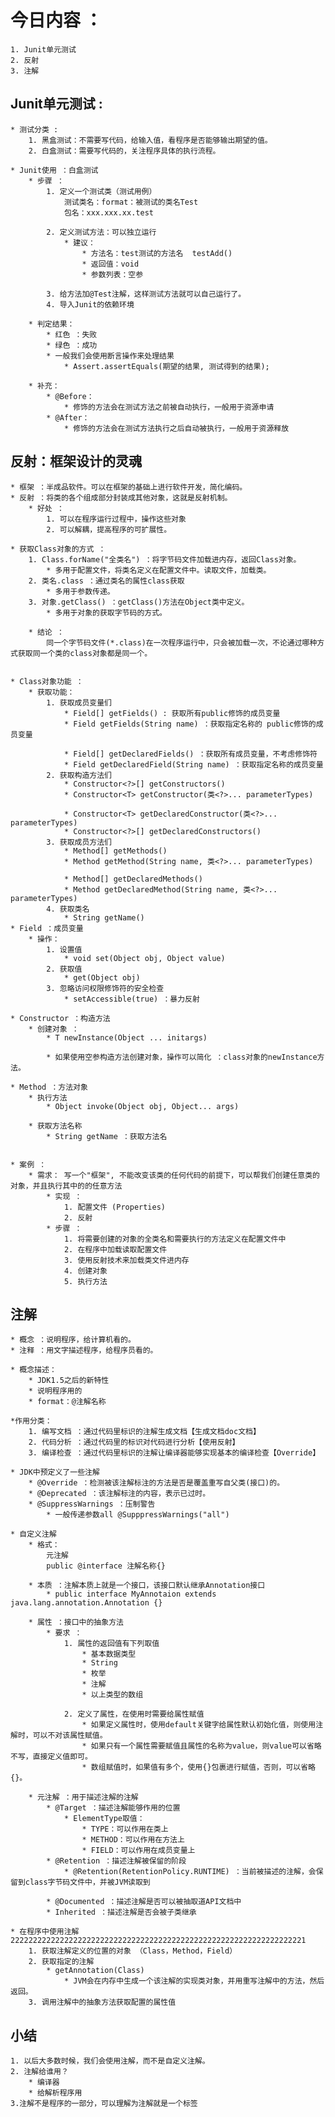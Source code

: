 # 今日内容 ：
	1. Junit单元测试
	2. 反射
	3. 注解
	

## Junit单元测试 :
	* 测试分类 :
		1. 黑盒测试：不需要写代码，给输入值，看程序是否能够输出期望的值。
		2. 白盒测试：需要写代码的，关注程序具体的执行流程。
	
	* Junit使用 ：白盒测试
		* 步骤 ：
			1. 定义一个测试类（测试用例）	
				测试类名：format：被测试的类名Test
				包名：xxx.xxx.xx.test  
			
			2. 定义测试方法：可以独立运行
				* 建议：
					* 方法名：test测试的方法名  testAdd()
					* 返回值：void
					* 参数列表：空参

			3. 给方法加@Test注解，这样测试方法就可以自己运行了。
			4. 导入Junit的依赖环境
		
		* 判定结果：
			* 红色 ：失败
			* 绿色 ：成功
			* 一般我们会使用断言操作来处理结果
				* Assert.assertEquals(期望的结果, 测试得到的结果);
		
		* 补充：
			* @Before：
				* 修饰的方法会在测试方法之前被自动执行，一般用于资源申请
			* @After：
				* 修饰的方法会在测试方法执行之后自动被执行，一般用于资源释放
				
## 反射：框架设计的灵魂
	* 框架 ：半成品软件。可以在框架的基础上进行软件开发，简化编码。
	* 反射 ：将类的各个组成部分封装成其他对象，这就是反射机制。
		* 好处 ：
			1. 可以在程序运行过程中，操作这些对象
			2. 可以解耦，提高程序的可扩展性。
	
	* 获取Class对象的方式 ：
		1. Class.forName("全类名") ：将字节码文件加载进内存，返回Class对象。
			* 多用于配置文件，将类名定义在配置文件中。读取文件，加载类。
		2. 类名.class ：通过类名的属性class获取
			* 多用于参数传递。
		3. 对象.getClass() ：getClass()方法在Object类中定义。
			* 多用于对象的获取字节码的方式。
		
		* 结论 ：
			同一个字节码文件(*.class)在一次程序运行中，只会被加载一次，不论通过哪种方式获取同一个类的class对象都是同一个。
	
	
	* Class对象功能 ：
		* 获取功能：
			1. 获取成员变量们
				* Field[] getFields() : 获取所有public修饰的成员变量
				* Field getFields(String name) ：获取指定名称的 public修饰的成员变量
				
				* Field[] getDeclaredFields() ：获取所有成员变量，不考虑修饰符
				* Field getDeclaredField(String name) ：获取指定名称的成员变量
			2. 获取构造方法们
				* Constructor<?>[] getConstructors()
				* Constructor<T> getConstructor(类<?>... parameterTypes)
				
				* Constructor<T> getDeclaredConstructor(类<?>... parameterTypes) 
				* Constructor<?>[] getDeclaredConstructors()  	
			3. 获取成员方法们
				* Method[] getMethods()  
				* Method getMethod(String name, 类<?>... parameterTypes)  
				
				* Method[] getDeclaredMethods()  
				* Method getDeclaredMethod(String name, 类<?>... parameterTypes) 
			4. 获取类名
				* String getName()
	* Field ：成员变量
		* 操作：
			1. 设置值
				* void set(Object obj, Object value)
			2. 获取值
				* get(Object obj)
			3. 忽略访问权限修饰符的安全检查
				* setAccessible(true) ：暴力反射

	* Constructor ：构造方法
		* 创建对象 ：
			* T newInstance(Object ... initargs)
			
			* 如果使用空参构造方法创建对象，操作可以简化 ：class对象的newInstance方法。 

	* Method ：方法对象
		* 执行方法
			* Object invoke(Object obj, Object... args)
		
		* 获取方法名称
			* String getName ：获取方法名

	
	* 案例 ：
		* 需求： 写一个"框架", 不能改变该类的任何代码的前提下，可以帮我们创建任意类的对象，并且执行其中的的任意方法
			* 实现 ：
				1. 配置文件 (Properties)
				2. 反射
			* 步骤 ：
				1. 将需要创建的对象的全类名和需要执行的方法定义在配置文件中
				2. 在程序中加载读取配置文件
				3. 使用反射技术来加载类文件进内存
				4. 创建对象
				5. 执行方法

## 注解
	* 概念 ：说明程序，给计算机看的。
	* 注释 ：用文字描述程序，给程序员看的。
	
	* 概念描述：
		* JDK1.5之后的新特性
		* 说明程序用的
		* format：@注解名称
	
	*作用分类：
		1. 编写文档 ：通过代码里标识的注解生成文档【生成文档doc文档】
		2. 代码分析 ：通过代码里的标识对代码进行分析【使用反射】
		3. 编译检查 ：通过代码里标识的注解让编译器能够实现基本的编译检查【Override】
	
	* JDK中预定义了一些注解
		* @Override ：检测被该注解标注的方法是否是覆盖重写自父类(接口)的。
		* @Deprecated ：该注解标注的内容，表示已过时。
		* @SuppressWarnings ：压制警告
			* 一般传递参数all @SupppressWarnings("all")
			
	* 自定义注解
		* 格式：
			元注解
			public @interface 注解名称{}
		
		* 本质 ：注解本质上就是一个接口，该接口默认继承Annotation接口
			* public interface MyAnnotaion extends java.lang.annotation.Annotation {}
		
		* 属性 ：接口中的抽象方法
			* 要求 ：
				1. 属性的返回值有下列取值
					* 基本数据类型
					* String
					* 枚举
					* 注解
					* 以上类型的数组
				
				2. 定义了属性，在使用时需要给属性赋值
					* 如果定义属性时，使用default关键字给属性默认初始化值，则使用注解时，可以不对该属性赋值。
					* 如果只有一个属性需要赋值且属性的名称为value，则value可以省略不写，直接定义值即可。
					* 数组赋值时，如果值有多个，使用{}包裹进行赋值，否则，可以省略{}。
		
		* 元注解 ：用于描述注解的注解
			* @Target ：描述注解能够作用的位置
				* ElementType取值：
					* TYPE：可以作用在类上
					* METHOD：可以作用在方法上
					* FIELD：可以作用在成员变量上
			* @Retention ：描述注解被保留的阶段
				* @Retention(RetentionPolicy.RUNTIME) ：当前被描述的注解，会保留到class字节码文件中，并被JVM读取到
			
			* @Documented ：描述注解是否可以被抽取道API文档中
			* Inherited ：描述注解是否会被子类继承
	
	* 在程序中使用注解222222222222222222222222222222222222222222222222222222222222222221
		1. 获取注解定义的位置的对象 （Class，Method，Field）
		2. 获取指定的注解
			* getAnnotation(Class)
				* JVM会在内存中生成一个该注解的实现类对象，并用重写注解中的方法，然后返回。
		3. 调用注解中的抽象方法获取配置的属性值


## 小结
	1. 以后大多数时候，我们会使用注解，而不是自定义注解。
	2. 注解给谁用？
		* 编译器
		* 给解析程序用
	3.注解不是程序的一部分，可以理解为注解就是一个标签
